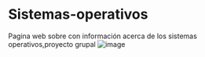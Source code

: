 # Sistemas-operativos
Pagina web sobre con información acerca de los sistemas operativos,proyecto grupal
![image](https://user-images.githubusercontent.com/89820344/131430315-ee84208e-a940-4a05-a10a-813bde63696e.png)
